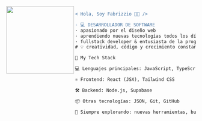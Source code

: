 <img align="left" height="180" src="https://media2.giphy.com/media/v1.Y2lkPTc5MGI3NjExYXVqMW9idHFtcmw2eDM0Z3NnZjY1OGliOGJzY3JwZDF0enVkcmd6ayZlcD12MV9pbnRlcm5hbF9naWZfYnlfaWQmY3Q9Zw/oKmDvhO5NVEgd6SygF/giphy.gif"/>


```diff
< Hola, Soy Fabrizzio 👨‍💻 />

- 💻 DESARROLLADOR DE SOFTWARE
· apasionado por el diseño web
· aprendiendo nuevas tecnologías todos los días
· fullstack developer & entusiasta de la programación
# 💡 creatividad, código y crecimiento constante
```
```diff
🧠 My Tech Stack

💻 Lenguajes principales: JavaScript, TypeScript, HTML

⚛️ Frontend: React (JSX), Tailwind CSS

🛠️ Backend: Node.js, Supabase

📦 Otras tecnologías: JSON, Git, GitHub

🧩 Siempre explorando: nuevas herramientas, buenas prácticas y patrones modernos
 ```
